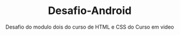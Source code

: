 # <div align="center"> Desafio-Android </div>

<div align="center"> <p> Desafio do modulo dois do curso de HTML e CSS do Curso em video </p> </div>

<div align="center"> </div>
